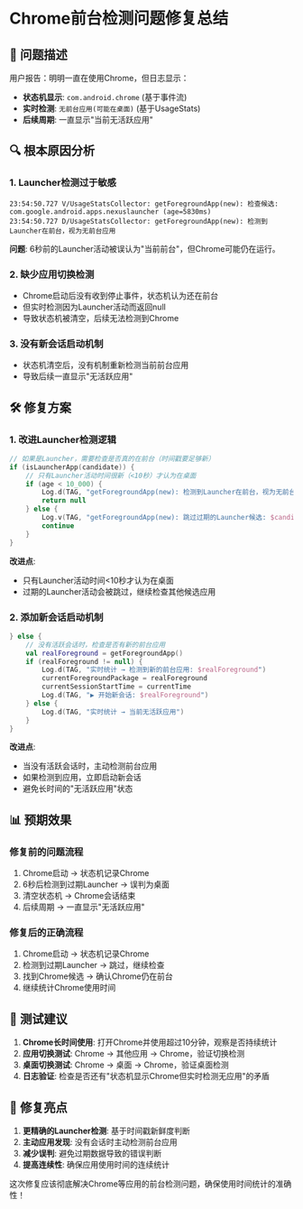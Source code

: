 # Chrome前台检测问题修复总结

## 🎯 问题描述

用户报告：明明一直在使用Chrome，但日志显示：
- **状态机显示**: `com.android.chrome` (基于事件流)
- **实时检测**: `无前台应用(可能在桌面)` (基于UsageStats)
- **后续周期**: 一直显示"当前无活跃应用"

## 🔍 根本原因分析

### 1. Launcher检测过于敏感
```
23:54:50.727 V/UsageStatsCollector: getForegroundApp(new): 检查候选: com.google.android.apps.nexuslauncher (age=5830ms)
23:54:50.727 D/UsageStatsCollector: getForegroundApp(new): 检测到Launcher在前台，视为无前台应用
```

**问题**: 6秒前的Launcher活动被误认为"当前前台"，但Chrome可能仍在运行。

### 2. 缺少应用切换检测
- Chrome启动后没有收到停止事件，状态机认为还在前台
- 但实时检测因为Launcher活动而返回null
- 导致状态机被清空，后续无法检测到Chrome

### 3. 没有新会话启动机制
- 状态机清空后，没有机制重新检测当前前台应用
- 导致后续一直显示"无活跃应用"

## 🛠️ 修复方案

### 1. 改进Launcher检测逻辑
```kotlin
// 如果是Launcher，需要检查是否真的在前台（时间戳要足够新）
if (isLauncherApp(candidate)) {
    // 只有Launcher活动时间很新（<10秒）才认为在桌面
    if (age < 10_000) {
        Log.d(TAG, "getForegroundApp(new): 检测到Launcher在前台，视为无前台应用: $candidate (age=${age}ms)")
        return null
    } else {
        Log.v(TAG, "getForegroundApp(new): 跳过过期的Launcher候选: $candidate (age=${age}ms)")
        continue
    }
}
```

**改进点**:
- 只有Launcher活动时间<10秒才认为在桌面
- 过期的Launcher活动会被跳过，继续检查其他候选应用

### 2. 添加新会话启动机制
```kotlin
} else {
    // 没有活跃会话时，检查是否有新的前台应用
    val realForeground = getForegroundApp()
    if (realForeground != null) {
        Log.d(TAG, "实时统计 → 检测到新的前台应用: $realForeground")
        currentForegroundPackage = realForeground
        currentSessionStartTime = currentTime
        Log.d(TAG, "▶️ 开始新会话: $realForeground")
    } else {
        Log.d(TAG, "实时统计 → 当前无活跃应用")
    }
}
```

**改进点**:
- 当没有活跃会话时，主动检测前台应用
- 如果检测到应用，立即启动新会话
- 避免长时间的"无活跃应用"状态

## 📊 预期效果

### 修复前的问题流程
1. Chrome启动 → 状态机记录Chrome
2. 6秒后检测到过期Launcher → 误判为桌面
3. 清空状态机 → Chrome会话结束
4. 后续周期 → 一直显示"无活跃应用"

### 修复后的正确流程
1. Chrome启动 → 状态机记录Chrome
2. 检测到过期Launcher → 跳过，继续检查
3. 找到Chrome候选 → 确认Chrome仍在前台
4. 继续统计Chrome使用时间

## 🧪 测试建议

1. **Chrome长时间使用**: 打开Chrome并使用超过10分钟，观察是否持续统计
2. **应用切换测试**: Chrome → 其他应用 → Chrome，验证切换检测
3. **桌面切换测试**: Chrome → 桌面 → Chrome，验证桌面检测
4. **日志验证**: 检查是否还有"状态机显示Chrome但实时检测无应用"的矛盾

## 🎉 修复亮点

1. **更精确的Launcher检测**: 基于时间戳新鲜度判断
2. **主动应用发现**: 没有会话时主动检测前台应用
3. **减少误判**: 避免过期数据导致的错误判断
4. **提高连续性**: 确保应用使用时间的连续统计

这次修复应该彻底解决Chrome等应用的前台检测问题，确保使用时间统计的准确性！
